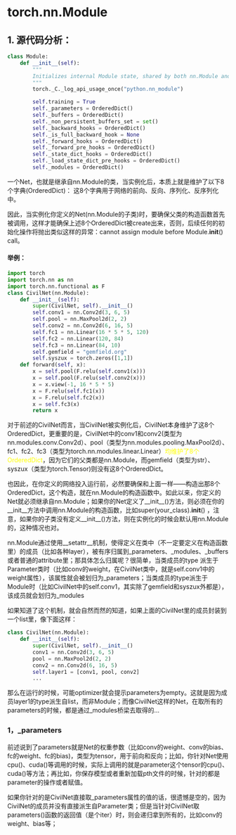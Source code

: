 # torch.nn.Module
## 1. 源代码分析：
```py
class Module:
    def __init__(self):
        """
        Initializes internal Module state, shared by both nn.Module and ScriptModule.
        """
        torch._C._log_api_usage_once("python.nn_module")

        self.training = True
        self._parameters = OrderedDict()
        self._buffers = OrderedDict()
        self._non_persistent_buffers_set = set()
        self._backward_hooks = OrderedDict()
        self._is_full_backward_hook = None
        self._forward_hooks = OrderedDict()
        self._forward_pre_hooks = OrderedDict()
        self._state_dict_hooks = OrderedDict()
        self._load_state_dict_pre_hooks = OrderedDict()
        self._modules = OrderedDict()
```
一个Net，也就是继承自nn.Module的类，当实例化后，本质上就是维护了以下8个字典(OrderedDict)：
这8个字典用于网络的前向、反向、序列化、反序列化中。

因此，当实例化你定义的Net(nn.Module的子类)时，要确保父类的构造函数首先被调用，这样才能确保上述8个OrderedDict被create出来，否则，后续任何的初始化操作将抛出类似这样的异常：cannot assign module before Module.__init__() call。
#### 举例：
```py
import torch
import torch.nn as nn
import torch.nn.functional as F
class CivilNet(nn.Module):
    def __init__(self):
        super(CivilNet, self).__init__()
        self.conv1 = nn.Conv2d(3, 6, 5)
        self.pool = nn.MaxPool2d(2, 2)
        self.conv2 = nn.Conv2d(6, 16, 5)
        self.fc1 = nn.Linear(16 * 5 * 5, 120)
        self.fc2 = nn.Linear(120, 84)
        self.fc3 = nn.Linear(84, 10)
        self.gemfield = "gemfield.org"
        self.syszux = torch.zeros([1,1])
    def forward(self, x):
        x = self.pool(F.relu(self.conv1(x)))
        x = self.pool(F.relu(self.conv2(x)))
        x = x.view(-1, 16 * 5 * 5)
        x = F.relu(self.fc1(x))
        x = F.relu(self.fc2(x))
        x = self.fc3(x)
        return x
```
对于前述的CivilNet而言，当CivilNet被实例化后，CivilNet本身维护了这8个OrderedDict，更重要的是，CivilNet中的conv1和conv2(类型为nn.modules.conv.Conv2d）、pool（类型为nn.modules.pooling.MaxPool2d）、fc1、fc2、fc3（类型为torch.nn.modules.linear.Linear）<font color = yellow>均维护了8个OrderedDict</font>，因为它们的父类都是nn.Module，而gemfield（类型为str）、syszux（类型为torch.Tensor)则没有这8个OrderedDict。

也因此，在你定义的网络投入运行前，必然要确保和上面一样——构造出那8个OrderedDict，这个构造，就在nn.Module的构造函数中。如此以来，你定义的Net就必须继承自nn.Module；如果你的Net定义了__init__()方法，则必须在你的__init__方法中调用nn.Module的构造函数，比如super(your_class).__init__() ，注意，如果你的子类没有定义__init__()方法，则在实例化的时候会默认用nn.Module的，这种情况也对。

nn.Module通过使用__setattr__机制，使得定义在类中（不一定要定义在构造函数里）的成员（比如各种layer），被有序归属到_parameters、_modules、_buffers或者普通的attribute里；那具体怎么归属呢？很简单，当类成员的type 派生于Parameter类时（比如conv的weight，在CivilNet类中，就是self.conv1中的weight属性），该属性就会被划归为_parameters；当类成员的type派生于Module时（比如CivilNet中的self.conv1，其实除了gemfield和syszux外都是），该成员就会划归为_modules

如果知道了这个机制，就会自然而然的知道，如果上面的CivilNet里的成员封装到一个list里，像下面这样：
```py
class CivilNet(nn.Module):
    def __init__(self):
        super(CivilNet, self).__init__()
        conv1 = nn.Conv2d(3, 6, 5)
        pool = nn.MaxPool2d(2, 2)
        conv2 = nn.Conv2d(6, 16, 5)
        self.layer1 = [conv1, pool, conv2]
        ...
```
那么在运行的时候，可能optimizer就会提示parameters为empty。这就是因为成员layer1的type派生自list，而非Module；而像CivilNet这样的Net，在取所有的parameters的时候，都是通过_modules桥梁去取得的...

### 1，_parameters

前述说到了parameters就是Net的权重参数（比如conv的weight、conv的bias、fc的weight、fc的bias)，类型为tensor，用于前向和反向；比如，你针对Net使用cpu()、cuda()等调用的时候，实际上调用的就是parameter这个tensor的cpu()、cuda()等方法；再比如，你保存模型或者重新加载pth文件的时候，针对的都是parameter的操作或者赋值。

如果你针对的是CivilNet直接取_parameters属性的值的话，很遗憾是空的，因为CivilNet的成员并没有直接派生自Parameter类；但是当针对CivilNet取parameters()函数的返回值（是个iter）时，则会递归拿到所有的，比如conv的weight、bias等；